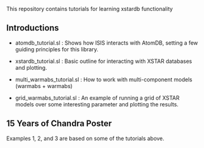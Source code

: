 
This repository contains tutorials for learning xstardb functionality

## Introductions

* atomdb_tutorial.sl : Shows how ISIS interacts with AtomDB, setting a
  few guiding principles for this library.

* xstardb_tutorial.sl : Basic outline for interacting with XSTAR
  databases and plotting.

* multi_warmabs_tutorial.sl : How to work with multi-component models
  (warmabs + warmabs)

* grid_warmabs_tutorial.sl : An example of running a grid of XSTAR
  models over some interesting parameter and plotting the results.

## 15 Years of Chandra Poster

Examples 1, 2, and 3 are based on some of the tutorials above.
